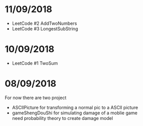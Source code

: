 # 11/09/2018
* LeetCode #2 AddTwoNumbers
* LeetCode #3 LongestSubString

# 10/09/2018
* LeetCode #1 TwoSum

# 08/09/2018
For now there are two project
* ASCIIPicture for transforming a normal pic to a ASCII picture
* gameShengDouShi for simulating damage of a moblie game<br>
    need probability theory to create damage model
